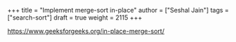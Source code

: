 +++
title = "Implement merge-sort in-place"
author = ["Seshal Jain"]
tags = ["search-sort"]
draft = true
weight = 2115
+++

<https://www.geeksforgeeks.org/in-place-merge-sort/>
